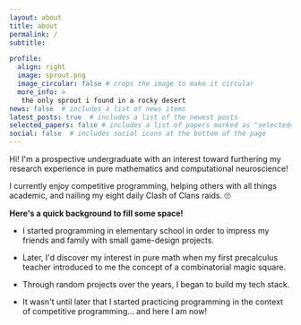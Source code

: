 ```yaml
---
layout: about
title: about
permalink: /
subtitle:

profile:
  align: right
  image: sprout.png
  image_circular: false # crops the image to make it circular
  more_info: >
   the only sprout i found in a rocky desert
news: false  # includes a list of news items
latest_posts: true  # includes a list of the newest posts
selected_papers: false # includes a list of papers marked as "selected={true}"
social: false  # includes social icons at the bottom of the page
---
```


Hi! I'm a prospective undergraduate with an interest toward furthering my research experience in pure mathematics and computational neuroscience!

I currently enjoy competitive programming, helping others with all things academic, and nailing my eight daily Clash of Clans raids. 🙄

**Here's a quick background to fill some space!**
- I started programming in elementary school in order to impress my friends and family with small game-design projects.

- Later, I'd discover my interest in pure math when my first precalculus teacher introduced to me the concept of a combinatorial magic square.

- Through random projects over the years, I began to build my tech stack.

- It wasn't until later that I started practicing programming in the context of competitive programming... and here I am now!